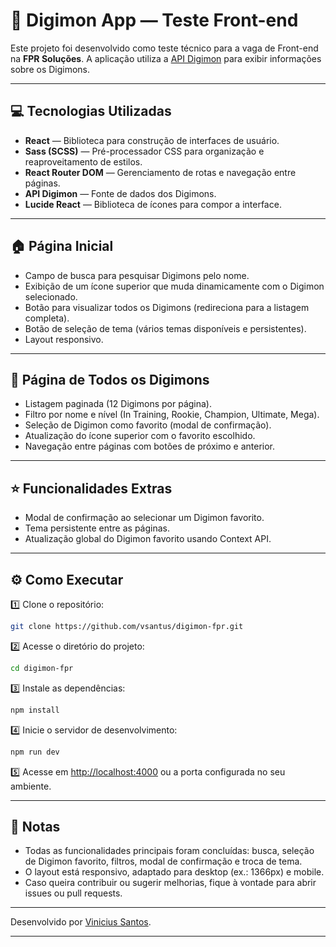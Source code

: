 # 🚀 Digimon App — Teste Front-end

Este projeto foi desenvolvido como teste técnico para a vaga de Front-end na **FPR Soluções**. A aplicação utiliza a [API Digimon](https://digimon-api.vercel.app/) para exibir informações sobre os Digimons.

---

## 💻 Tecnologias Utilizadas

* **React** — Biblioteca para construção de interfaces de usuário.
* **Sass (SCSS)** — Pré-processador CSS para organização e reaproveitamento de estilos.
* **React Router DOM** — Gerenciamento de rotas e navegação entre páginas.
* **API Digimon** — Fonte de dados dos Digimons.
* **Lucide React** — Biblioteca de ícones para compor a interface.

---

## 🏠 Página Inicial

* Campo de busca para pesquisar Digimons pelo nome.
* Exibição de um ícone superior que muda dinamicamente com o Digimon selecionado.
* Botão para visualizar todos os Digimons (redireciona para a listagem completa).
* Botão de seleção de tema (vários temas disponíveis e persistentes).
* Layout responsivo.

---

## 📄 Página de Todos os Digimons

* Listagem paginada (12 Digimons por página).
* Filtro por nome e nível (In Training, Rookie, Champion, Ultimate, Mega).
* Seleção de Digimon como favorito (modal de confirmação).
* Atualização do ícone superior com o favorito escolhido.
* Navegação entre páginas com botões de próximo e anterior.

---

## ⭐ Funcionalidades Extras

* Modal de confirmação ao selecionar um Digimon favorito.
* Tema persistente entre as páginas.
* Atualização global do Digimon favorito usando Context API.

---

## ⚙️ Como Executar

1️⃣ Clone o repositório:

```bash
git clone https://github.com/vsantus/digimon-fpr.git
```

2️⃣ Acesse o diretório do projeto:

```bash
cd digimon-fpr
```

3️⃣ Instale as dependências:

```bash
npm install
```

4️⃣ Inicie o servidor de desenvolvimento:

```bash
npm run dev
```

5️⃣ Acesse em [http://localhost:4000](http://localhost:4000) ou a porta configurada no seu ambiente.

---

## 📝 Notas

* Todas as funcionalidades principais foram concluídas: busca, seleção de Digimon favorito, filtros, modal de confirmação e troca de tema.
* O layout está responsivo, adaptado para desktop (ex.: 1366px) e mobile.
* Caso queira contribuir ou sugerir melhorias, fique à vontade para abrir issues ou pull requests.

---

Desenvolvido por [Vinicius Santos](https://www.linkedin.com/in/vsantus/).

---
